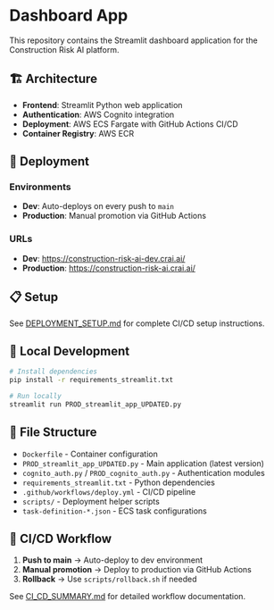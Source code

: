 # Dashboard App

This repository contains the Streamlit dashboard application for the Construction Risk AI platform.

## 🏗️ Architecture

- **Frontend**: Streamlit Python web application
- **Authentication**: AWS Cognito integration
- **Deployment**: AWS ECS Fargate with GitHub Actions CI/CD
- **Container Registry**: AWS ECR

## 🚀 Deployment

### Environments
- **Dev**: Auto-deploys on every push to `main`
- **Production**: Manual promotion via GitHub Actions

### URLs
- **Dev**: https://construction-risk-ai-dev.crai.ai/
- **Production**: https://construction-risk-ai.crai.ai/

## 📋 Setup

See [DEPLOYMENT_SETUP.md](DEPLOYMENT_SETUP.md) for complete CI/CD setup instructions.

## 🔧 Local Development

```bash
# Install dependencies
pip install -r requirements_streamlit.txt

# Run locally
streamlit run PROD_streamlit_app_UPDATED.py
```

## 📁 File Structure

- `Dockerfile` - Container configuration
- `PROD_streamlit_app_UPDATED.py` - Main application (latest version)
- `cognito_auth.py` / `PROD_cognito_auth.py` - Authentication modules
- `requirements_streamlit.txt` - Python dependencies
- `.github/workflows/deploy.yml` - CI/CD pipeline
- `scripts/` - Deployment helper scripts
- `task-definition-*.json` - ECS task configurations

## 🔄 CI/CD Workflow

1. **Push to main** → Auto-deploy to dev environment
2. **Manual promotion** → Deploy to production via GitHub Actions
3. **Rollback** → Use `scripts/rollback.sh` if needed

See [CI_CD_SUMMARY.md](CI_CD_SUMMARY.md) for detailed workflow documentation.